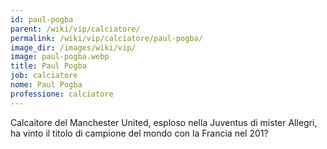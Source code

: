```yaml
---
id: paul-pogba
parent: /wiki/vip/calciatore/
permalink: /wiki/vip/calciatore/paul-pogba/
image_dir: /images/wiki/vip/
image: paul-pogba.webp
title: Paul Pogba
job: calciatore
nome: Paul Pogba
professione: calciatore
---
```

Calcaitore del Manchester United, esploso nella Juventus di mister Allegri, ha vinto il titolo di campione del mondo con la Francia nel 201?